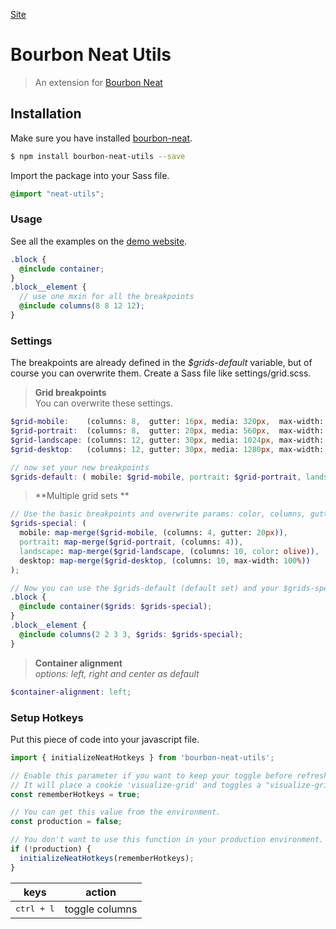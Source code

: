 [Site](https://neat-utils.kteng.org)

# Bourbon Neat Utils

> An extension for [Bourbon Neat](https://neat.bourbon.io)


## Installation
Make sure you have installed [bourbon-neat](https://github.com/thoughtbot/neat).

```bash
$ npm install bourbon-neat-utils --save
```

Import the package into your Sass file.
```scss
@import "neat-utils";
```


### Usage
See all the examples on the [demo website](https://neat-utils.kteng.org/#container).

```scss
.block {
  @include container;
}
.block__element {
  // use one mxin for all the breakpoints
  @include columns(8 8 12 12);
}
```


### Settings

The breakpoints are already defined in the *$grids-default* variable, but of course you can overwrite them.
Create a Sass file like settings/grid.scss.

> **Grid breakpoints**<br>
You can overwrite these settings.

```scss
$grid-mobile:    (columns: 8,  gutter: 16px, media: 320px,  max-width: 100%,   color: orange);
$grid-portrait:  (columns: 8,  gutter: 20px, media: 560px,  max-width: 100%,   color: lime);
$grid-landscape: (columns: 12, gutter: 30px, media: 1024px, max-width: 100%,   color: tomato);
$grid-desktop:   (columns: 12, gutter: 30px, media: 1280px, max-width: 1280px, color: plum);

// now set your new breakpoints
$grids-default: ( mobile: $grid-mobile, portrait: $grid-portrait, landscape: $grid-landscape, desktop: $grid-desktop);
```

> **Multiple grid sets **


```scss
// Use the basic breakpoints and overwrite params: color, columns, gutter, media and max-width.
$grids-special: (
  mobile: map-merge($grid-mobile, (columns: 4, gutter: 20px)),
  portrait: map-merge($grid-portrait, (columns: 4)),
  landscape: map-merge($grid-landscape, (columns: 10, color: olive)),
  desktop: map-merge($grid-desktop, (columns: 10, max-width: 100%))
);

// Now you can use the $grids-default (default set) and your $grids-special-breakpoints set.
.block {
  @include container($grids: $grids-special);
}
.block__element {
  @include columns(2 2 3 3, $grids: $grids-special);
}
```

> **Container alignment**<br>
*options: left, right and center as default*

```scss
$container-alignment: left;
```


### Setup Hotkeys

Put this piece of code into your javascript file.

```js
import { initializeNeatHotkeys } from 'bourbon-neat-utils';

// Enable this parameter if you want to keep your toggle before refreshing the page.
// It will place a cookie 'visualize-grid' and toggles a "visualize-grid" class on your HTML tag.
const rememberHotkeys = true;

// You can get this value from the environment.
const production = false;

// You don't want to use this function in your production environment.
if (!production) {
  initializeNeatHotkeys(rememberHotkeys);
}
```

keys | action
--|--
<kbd>ctrl + l</kbd> | toggle columns